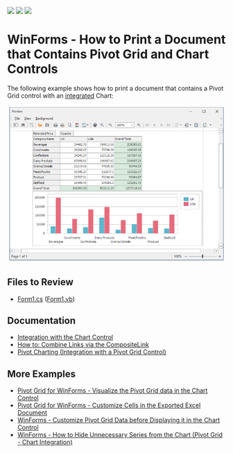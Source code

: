 <!-- default badges list -->
![](https://img.shields.io/endpoint?url=https://codecentral.devexpress.com/api/v1/VersionRange/394978269/21.1.4%2B)
[![](https://img.shields.io/badge/Open_in_DevExpress_Support_Center-FF7200?style=flat-square&logo=DevExpress&logoColor=white)](https://supportcenter.devexpress.com/ticket/details/T1021043)
[![](https://img.shields.io/badge/📖_How_to_use_DevExpress_Examples-e9f6fc?style=flat-square)](https://docs.devexpress.com/GeneralInformation/403183)
<!-- default badges end -->


# WinForms - How to Print a Document that Contains Pivot Grid and Chart Controls

The following example shows how to print a document that contains a Pivot Grid control with an [integrated](https://docs.devexpress.com/WindowsForms/8748/controls-and-libraries/pivot-grid/data-analysis/integration-with-the-chart-control) Chart:

![PrintPreview](images/printpreview.png)


<!-- default file list -->
## Files to Review

* [Form1.cs](./CS/WinformsExport/Form1.cs) ([Form1.vb](./VB/WinformsExport/Form1.vb))
<!-- default file list end -->

## Documentation

- [Integration with the Chart Control](https://docs.devexpress.com/WindowsForms/8748/controls-and-libraries/pivot-grid/data-analysis/integration-with-the-chart-control)
- [How to: Combine Links via the CompositeLink](https://docs.devexpress.com/WindowsForms/174/controls-and-libraries/printing-exporting/examples/using-printing-links/how-to-combine-links-via-the-compositelink?p=netframework)
- [Pivot Charting (Integration with a Pivot Grid Control)](https://docs.devexpress.com/WindowsForms/8695/controls-and-libraries/chart-control/provide-data/pivot-charting-integration-with-a-pivot-grid-control?p=netframework)

## More Examples

- [Pivot Grid for WinForms - Visualize the Pivot Grid data in the Chart Control](https://github.com/DevExpress-Examples/how-to-visualize-pivot-grid-data-via-the-xtracharts-suite-e2911)
- [Pivot Grid for WinForms - Сustomize Сells in the Exported Excel Document](https://github.com/DevExpress-Examples/winforms-pivotgrid--customize-cells-in-the-exported-excel-document)
- [WinForms - Customize Pivot Grid Data before Displaying it in the Chart Control](https://github.com/DevExpress-Examples/winforms-customize-pivot-grid-data-before-displaying-it-in-a-chart-control)
- [WinForms - How to Hide Unnecessary Series from the Chart (Pivot Grid - Chart Integration)](https://github.com/DevExpress-Examples/winforms-pivot-chart-integration-hide-unnecessary-series-from-the-chart)
